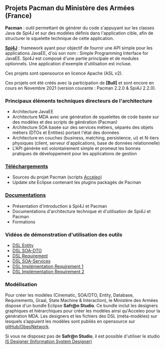 ## Projets Pacman du Ministère des Armées (France) ##

**Pacman** : outil permettant de générer du code s'appuyant sur les classes Java de Spi4J et sur des modèles définis dans l'application cible, afin de structurer le squelette technique de cette application.

**[Spi4J](https://github.com/spi4j/spi4j)** : framework ayant pour objectif de fournir une API simple pour les applications JavaEE, d'où son nom : Simple Programming Interface for JavaEE.
Spi4J est composé d'une partie principale et de modules optionnels. Une application d'exemple d'utilisation est incluse.

Ces projets sont opensource en licence Apache (ASL v2).

Ces projets ont été créés avec la participation de **[Bull]** et sont encore en cours en Novembre 2021 (version courante : Pacman 2.2.0 & Spi4J 2.2.0).

### Principaux éléments techniques directeurs de l'architecture ###
  * Architecture JavaEE
  * Architecture MDA avec une génération de squelettes de code basée sur des modèles et des scripts de génération (Pacman)
  * Architecture SOA basée sur des services métiers, séparés des objets métiers (DTOs et Entities) portant l'état des données
  * Architecture en couches (business, matching, persistence, ui) et N-tiers physiques (client, serveur d'applications, base de données relationnelle)
  * L'API générée est volontairement simple et promeut les bonnes pratiques de développement pour les applications de gestion

### [Téléchargements](../../releases/latest) ###
  * Sources du projet Pacman (scripts [Acceleo](http://www.acceleo.org))
  * Update site Eclipse contenant les plugins packagés de Pacman

### [Documentations](https://github.com/spi4j/spi4j/releases/tag/Documentations) ###
  * Présentation d'introduction à Spi4J et Pacman
  * Documentations d'architecture technique et d'utilisation de Spi4J et Pacman
  * Formations

### Vidéos de démonstration d'utilisation des outils ###
  * [DSL Entity](https://drive.google.com/file/d/0B_CIqBpjpa16NTJzLUhSTnpKQzA/edit?usp=sharing)
  * [DSL SOA-DTO](https://drive.google.com/file/d/0B_CIqBpjpa16aUtqNE5KUGhWaU0/edit?usp=sharing)
  * [DSL Requirement](https://drive.google.com/file/d/0B_CIqBpjpa16dmt3S1ZtTWRmdHc/edit?usp=sharing)
  * [DSL SOA-Services](https://drive.google.com/file/d/0B_CIqBpjpa16V3VvTnNLUy1icTA/edit?usp=sharing)
  * [DSL Implémentation Requirement 1](https://drive.google.com/file/d/0B_CIqBpjpa16OXkxY3BVQkstMG8/edit?usp=sharing)
  * [DSL Implémentation Requirement 2](https://drive.google.com/file/d/0B_CIqBpjpa16bUxXOGtDTzRkRFU/edit?usp=sharing)

### Modélisation ###
Pour créer les modèles (Cinematic, SOA/DTO, Entity, Database, Requirements, Graal, State Machine & Interaction), le Ministère des Armées dispose d'un bundle Eclipse **Safr@n Studio**. Ce bundle inclut les designers graphiques et hiérarchiques pour créer les modèles ainsi qu'Acceleo pour la génération MDA. Les designers et les fichiers des DSL (méta-modèles) sur lesquels s’appuient les modèles sont publiés en opensource sur [gitHub/ObeoNetwork](https://github.com/ObeoNetwork/InformationSystem).

Si vous ne disposez pas de **Safr@n Studio**, il est possible d'utiliser le studio [IS Designer (Information System Designer)](https://www.isdesigner.org/)

